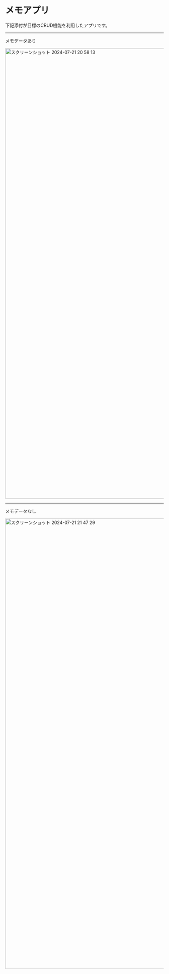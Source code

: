 <h1>メモアプリ</h1>
<p>下記添付が目標のCRUD機能を利用したアプリです。</p>
<hr>
<p>メモデータあり</p>
<img width="1425" alt="スクリーンショット 2024-07-21 20 58 13" src="https://github.com/user-attachments/assets/dd6a18c0-9e6d-4fd9-8643-b72f0eabfb51">
<hr>
<p>メモデータなし</p>
<img width="1425" alt="スクリーンショット 2024-07-21 21 47 29" src="https://github.com/user-attachments/assets/3e4dd7f2-c49b-4d9b-a3ac-30e9cddacedd">
